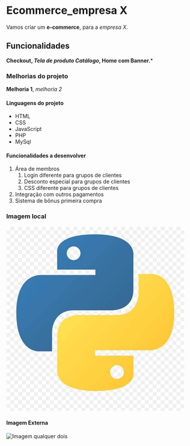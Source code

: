 # Ecommerce_empresa X

Vamos criar um **e-commerce**, para a *empresa X*.

## Funcionalidades

**Checkout, *Tela de produto Catálogo*, Home com Banner.***

### Melhorias do projeto

**Melhoria 1**, *melhoria 2*

#### Linguagens do projeto

* HTML
* CSS
* JavaScript
* PHP
* MySql

#### Funcionalidades a desenvolver

1. Área de membros
    1. Login diferente para grupos de clientes
    2. Desconto especial para grupos de clientes
    3. CSS diferente para grupos de clientes
2. Integração com outros pagamentos
3. Sistema de bônus primeira compra

### Imagem local

![Imagem](img/OIP.jpeg)

#### Imagem Externa

![Imagem qualquer dois](https://www.bing.com/ck/a?!&&p=7159891bdb8d7585JmltdHM9MTcxNDM0ODgwMCZpZ3VpZD0wZWIyZTc2My00MjljLTYyMWYtMzY5My1mMzA2NDNlNTYzYTkmaW5zaWQ9NTU1Nw&ptn=3&ver=2&hsh=3&fclid=0eb2e763-429c-621f-3693-f30643e563a9&u=a1L2ltYWdlcy9zZWFyY2g_cT1sb2dvJTIwcGhwJkZPUk09SVFGUkJBJmlkPUExOTE0NDhGNDQ2NjJEQ0VDMEQzOEUzQjg5MjhCMEUyOTBENDY0OEQ&ntb=1)
